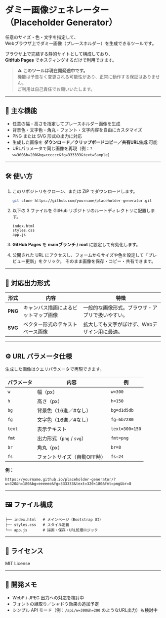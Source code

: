 
# ダミー画像ジェネレーター（Placeholder Generator）

任意のサイズ・色・文字を指定して、  
Webブラウザ上でダミー画像（プレースホルダー）を生成できるツールです。

ブラウザ上で完結する静的サイトとして構成しており、  
**GitHub Pages** でホスティングするだけで利用できます。

> ⚠️ **このツールは現在開発途中です。**  
> 機能は予告なく変更される可能性があり、正常に動作する保証はありません。  
> ご利用は自己責任でお願いいたします。

---

## 🧩 主な機能

- 任意の幅・高さを指定してプレースホルダー画像を生成  
- 背景色・文字色・角丸・フォント・文字内容を自由にカスタマイズ  
- PNG または SVG 形式の出力に対応  
- 生成した画像を **ダウンロード／クリップボードコピー／共有URL生成** 可能  
- URLパラメータで同じ画像を再現（例：`?w=300&h=200&bg=cccccc&fg=333333&text=Sample`）

---

## 🛠 使い方

1. このリポジトリをクローン、または ZIP でダウンロードします。

   ```bash
   git clone https://github.com/yourname/placeholder-generator.git
   ```

2. 以下の 3 ファイルを GitHub リポジトリのルートディレクトリに配置します。

   ```text
   index.html
   styles.css
   app.js
   ```

3. **GitHub Pages** を **mainブランチ / root** に設定して有効化します。

4. 公開された URL にアクセスし、フォームからサイズや色を設定して「プレビュー更新」をクリック。
   そのまま画像を保存・コピー・共有できます。

---

## 💾 対応出力形式

| 形式    | 内容                                 | 特徴                                             |
| ------- | ------------------------------------ | ------------------------------------------------ |
| **PNG** | キャンバス描画によるビットマップ画像 | 一般的な画像形式。ブラウザ・アプリで扱いやすい。 |
| **SVG** | ベクター形式のテキストベース画像     | 拡大しても文字がぼけず、Webデザイン用に最適。    |

---

## ⚙️ URL パラメータ仕様

生成した画像はクエリパラメータで再現できます。

| パラメータ | 内容                        | 例             |
| ---------- | --------------------------- | -------------- |
| `w`        | 幅（px）                    | `w=300`        |
| `h`        | 高さ（px）                  | `h=150`        |
| `bg`       | 背景色（16進／#なし）       | `bg=d1d5db`    |
| `fg`       | 文字色（16進／#なし）       | `fg=6b7280`    |
| `text`     | 表示テキスト                | `text=300×150` |
| `fmt`      | 出力形式（`png` / `svg`）   | `fmt=png`      |
| `br`       | 角丸（px）                  | `br=8`         |
| `fs`       | フォントサイズ（自動OFF時） | `fs=24`        |

**例：**

```url
https://yourname.github.io/placeholder-generator/?w=320&h=180&bg=eeeeee&fg=333333&text=320×180&fmt=png&br=8
```

---

## 🖼 ファイル構成

```text
├── index.html   # メインページ（Bootstrap UI）
├── styles.css   # スタイル定義
└── app.js       # 描画・保存・URL処理ロジック
```

---

## 📄 ライセンス

MIT License

---

## 💬 開発メモ

- WebP / JPEG 出力への対応を検討中
- フォントの縁取り／シャドウ効果の追加予定
- シンプル API モード（例：`/api/w=300&h=200` のようなURL出力）も検討中
